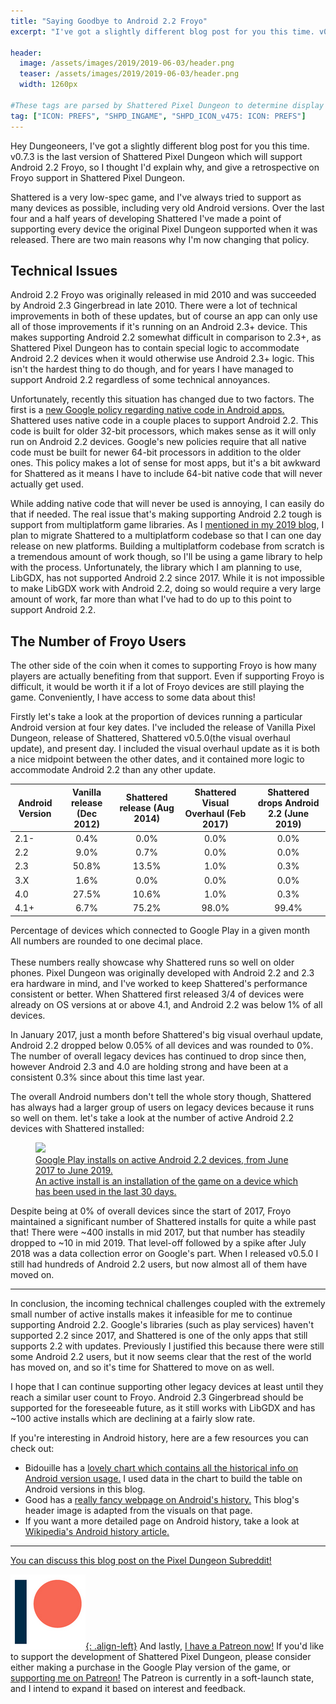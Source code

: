 ```yaml
---
title: "Saying Goodbye to Android 2.2 Froyo"
excerpt: "I've got a slightly different blog post for you this time. v0.7.3 is the last version of Shattered Pixel Dungeon which will support Android 2.2 Froyo, so I thought I'd explain why, and give a retrospective on Froyo support in Shattered Pixel Dungeon."

header:
  image: /assets/images/2019/2019-06-03/header.png
  teaser: /assets/images/2019/2019-06-03/header.png
  width: 1260px

#These tags are parsed by Shattered Pixel Dungeon to determine display in its news feed
tag: ["ICON: PREFS", "SHPD_INGAME", "SHPD_ICON_v475: ICON: PREFS"]
---
```


Hey Dungeoneers, I've got a slightly different blog post for you this time. v0.7.3 is the last version of Shattered Pixel Dungeon which will support Android 2.2 Froyo, so I thought I'd explain why, and give a retrospective on Froyo support in Shattered Pixel Dungeon.

Shattered is a very low-spec game, and I've always tried to support as many devices as possible, including very old Android versions. Over the last four and a half years of developing Shattered I've made a point of supporting every device the original Pixel Dungeon supported when it was released. There are two main reasons why I'm now changing that policy.

## Technical Issues

Android 2.2 Froyo was originally released in mid 2010 and was succeeded by Android 2.3 Gingerbread in late 2010. There were a lot of technical improvements in both of these updates, but of course an app can only use all of those improvements if it's running on an Android 2.3+ device. This makes supporting Android 2.2 somewhat difficult in comparison to 2.3+, as Shattered Pixel Dungeon has to contain special logic to accommodate Android 2.2 devices when it would otherwise use Android 2.3+ logic. This isn't the hardest thing to do though, and for years I have managed to support Android 2.2 regardless of some technical annoyances.

Unfortunately, recently this situation has changed due to two factors. The first is a [new Google policy regarding native code in Android apps.](https://android-developers.googleblog.com/2019/01/get-your-apps-ready-for-64-bit.html) Shattered uses native code in a couple places to support Android 2.2. This code is built for older 32-bit processors, which makes sense as it will only run on Android 2.2 devices. Google's new policies require that all native code must be built for newer 64-bit processors in addition to the older ones. This policy makes a lot of sense for most apps, but it's a bit awkward for Shattered as it means I have to include 64-bit native code that will never actually get used.

While adding native code that will never be used is annoying, I can easily do that if needed. The real issue that's making supporting Android 2.2 tough is support from multiplatform game libraries. As I [mentioned in my 2019 blog](/blog/shattered-pixel-dungeon-in-2019.html#libgdx-conversion), I plan to migrate Shattered to a multiplatform codebase so that I can one day release on new platforms. Building a multiplatform codebase from scratch is a tremendous amount of work though, so I'll be using a game library to help with the process. Unfortunately, the library which I am planning to use, LibGDX, has not supported Android 2.2 since 2017. While it is not impossible to make LibGDX work with Android 2.2, doing so would require a very large amount of work, far more than what I've had to do up to this point to support Android 2.2.

## The Number of Froyo Users

The other side of the coin when it comes to supporting Froyo is how many players are actually benefiting from that support. Even if supporting Froyo is difficult, it would be worth it if a lot of Froyo devices are still playing the game. Conveniently, I have access to some data about this!

Firstly let's take a look at the proportion of devices running a particular Android version at four key dates. I've included the release of Vanilla Pixel Dungeon, release of Shattered, Shattered v0.5.0(the visual overhaul update), and present day. I included the visual overhaul update as it is both a nice midpoint between the other dates, and it contained more logic to accommodate Android 2.2 than any other update.

| Android Version | Vanilla release (Dec 2012) | Shattered release (Aug 2014) | Shattered Visual Overhaul (Feb 2017) | Shattered drops Android 2.2 (June 2019) |
|-----------------|:--------------------------:|:----------------------------:|:------------------------------------:|:---------------------------------------:|
| 2.1-            | 0.4%                       | 0.0%                         | 0.0%                                 | 0.0%                                    |
| 2.2             | 9.0%                       | 0.7%                         | 0.0%                                 | 0.0%                                    |
| 2.3             | 50.8%                      | 13.5%                        | 1.0%                                 | 0.3%                                    |
| 3.X             | 1.6%                       | 0.0%                         | 0.0%                                 | 0.0%                                    |
| 4.0             | 27.5%                      | 10.6%                        | 1.0%                                 | 0.3%                                    |
| 4.1+            | 6.7%                       | 75.2%                        | 98.0%                                | 99.4%                                   |

<figcaption class="align-center text-center">
  Percentage of devices which connected to Google Play in a given month<br>
  All numbers are rounded to one decimal place.
</figcaption>
<br>
These numbers really showcase why Shattered runs so well on older phones. Pixel Dungeon was originally developed with Android 2.2 and 2.3 era hardware in mind, and I've worked to keep Shattered's performance consistent or better. When Shattered first released 3/4 of devices were already on OS versions at or above 4.1, and Android 2.2 was below 1% of all devices.

In January 2017, just a month before Shattered's big visual overhaul update, Android 2.2 dropped below 0.05% of all devices and was rounded to 0%. The number of overall legacy devices has continued to drop since then, however Android 2.3 and 4.0 are holding strong and have been at a consistent 0.3% since about this time last year.

The overall Android numbers don't tell the whole story though, Shattered has always had a larger group of users on legacy devices because it runs so well on them. let's take a look at the number of active Android 2.2 devices with Shattered installed: 

<figure>
 <a href="/assets/images/{{page.date|date:'%Y/%Y-%m-%d'}}/froyo-users.png" class="align-center text-center">
  <img src="/assets/images/{{page.date|date:'%Y/%Y-%m-%d'}}/froyo-users.png"/>
  <figcaption>
   Google Play installs on active Android 2.2 devices, from June 2017 to June 2019.<br>
   An active install is an installation of the game on a device which has been used in the last 30 days.
  </figcaption>
 </a>
</figure>

Despite being at 0% of overall devices since the start of 2017, Froyo maintained a significant number of Shattered installs for quite a while past that! There were ~400 installs in mid 2017, but that number has steadily dropped to ~10 in mid 2019. That level-off followed by a spike after July 2018 was a data collection error on Google's part. When I released v0.5.0 I still had hundreds of Android 2.2 users, but now almost all of them have moved on.

---

In conclusion, the incoming technical challenges coupled with the extremely small number of active installs makes it infeasible for me to continue supporting Android 2.2. Google's libraries (such as play services) haven't supported 2.2 since 2017, and Shattered is one of the only apps that still supports 2.2 with updates. Previously I justified this because there were still some Android 2.2 users, but it now seems clear that the rest of the world has moved on, and so it's time for Shattered to move on as well.

I hope that I can continue supporting other legacy devices at least until they reach a similar user count to Froyo. Android 2.3 Gingerbread should be supported for the foreseeable future, as it still works with LibGDX and has ~100 active installs which are declining at a fairly slow rate.

If you're interesting in Android history, here are a few resources you can check out:
- Bidouille has a [lovely chart which contains all the historical info on Android version usage.](https://www.bidouille.org/misc/androidcharts) I used data in the chart to build the table on Android versions in this blog.
- Good has a [really fancy webpage on Android's history.](https://www.android.com/intl/en_ca/history/#/froyo) This blog's header image is adapted from the visuals on that page.
- If you want a more detailed page on Android history, take a look at [Wikipedia's Android history article.](https://en.wikipedia.org/wiki/Android_version_history)

---

[You can discuss this blog post on the Pixel Dungeon Subreddit!](https://www.reddit.com/r/PixelDungeon/comments/bwem5d/)

[![](/assets/images/patreon-icon.png){: .align-left}](https://www.patreon.com/ShatteredPixel) And lastly, [I have a Patreon now!](https://www.patreon.com/ShatteredPixel) If you'd like to support the development of Shattered Pixel Dungeon, please consider either making a purchase in the Google Play version of the game, or [supporting me on Patreon!](https://www.patreon.com/ShatteredPixel) The Patreon is currently in a soft-launch state, and I intend to expand it based on interest and feedback.